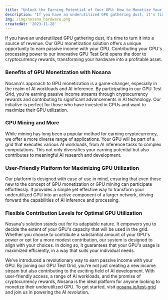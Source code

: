 ```yaml
---
title: "Unlock the Earning Potential of Your GPU: How to Monetize Your Hardware with Nosana"
description: "If you have an underutilized GPU gathering dust, it's time to turn it into a source of revenue"
img: /img/nosana_hardware.png
createdAt: '2023-11-28'
---
```

If you have an underutilized GPU gathering dust, it's time to turn it into a source of revenue. Our GPU monetization solution offers a unique opportunity to earn passive income with your GPU. Contributing your GPU's processing power to our innovative GPU Test Grid opens the door to cryptocurrency rewards, transforming your hardware into a profitable asset.

### Benefits of GPU Monetization with Nosana
Nosana's approach to GPU monetization is a game-changer, especially in the realm of AI workloads and AI inference. By participating in our GPU Test Grid, you're earning passive income streams through cryptocurrency rewards and contributing to significant advancements in AI technology. Our initiative is perfect for those who have invested in GPUs and want to maximize their GPU utilization.

### GPU Mining and More
While mining has long been a popular method for earning cryptocurrency, we offer a more diverse range of applications. Your GPU will be part of a grid that executes various AI workloads, from AI inference tasks to complex computations. This not only diversifies your earning potential but also contributes to meaningful AI research and development.

### User-Friendly Platform for Maximizing GPU Utilization
Our platform is designed with ease of use in mind, ensuring that even those new to the concept of GPU monetization or GPU mining can participate effortlessly. It provides a simple yet effective way to transform your underutilized GPU into an active component of a larger network, driving forward the capabilities of AI inference and processing.

### Flexible Contribution Levels for Optimal GPU Utilization
Nosana's solution stands out for its adaptable nature. It empowers you to decide the extent of your GPU's capacity that will be used in the grid. Whether you choose to contribute a substantial amount of your GPU's power or opt for a more modest contribution, our system is designed to align with your choices. In doing so, it guarantees that your GPU's usage is maximized efficiently, in a way that suits your individual needs.

We’ve introduced a revolutionary way to earn passive income with your GPU. By joining our GPU Test Grid, you're not just creating a new income stream but also contributing to the exciting field of AI development. With user-friendly access, a range of AI workloads, and the promise of cryptocurrency rewards, Nosana is the ideal platform for anyone looking to monetize their underutilized GPU. To get started, visit [nosana.io/test-grid](https://nosana.io/test-grid) and join us in powering the AI revolution.
